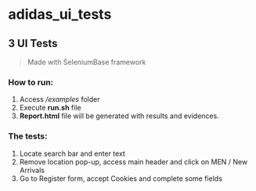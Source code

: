 # adidas_ui_tests

## 3 UI Tests

> Made with SeleniumBase framework

### How to run:
1. Access */examples* folder
2. Execute **run.sh** file
3. **Report.html** file will be generated with results and evidences.


### The tests: 
1) Locate search bar and enter text
2) Remove location pop-up, access main header and click on MEN / New Arrivals
3) Go to Register form, accept Cookies and complete some fields
